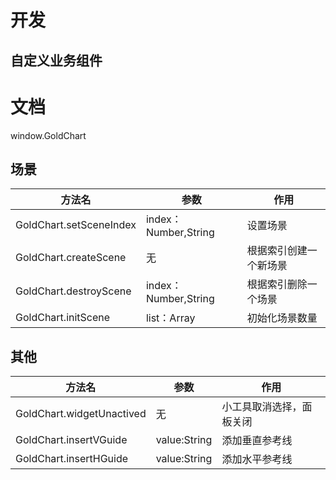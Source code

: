 # 开发
## 自定义业务组件


# 文档
window.GoldChart
## 场景
|方法名|参数|作用|
| --- | --- | --- |
|GoldChart.setSceneIndex|index：Number,String|设置场景|
|GoldChart.createScene|无|根据索引创建一个新场景|
|GoldChart.destroyScene|index：Number,String|根据索引删除一个场景|
|GoldChart.initScene|list：Array|初始化场景数量|

## 其他
|方法名|参数|作用|
| --- | --- | --- |
|GoldChart.widgetUnactived|无|小工具取消选择，面板关闭|
|GoldChart.insertVGuide|value:String|添加垂直参考线|
|GoldChart.insertHGuide|value:String|添加水平参考线|